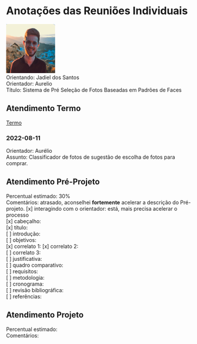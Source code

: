 # Anotações das Reuniões Individuais  

![foto](foto.png "foto")  
Orientando: Jadiel dos Santos  
Orientador: Aurelio  
Título: Sistema de Pré Seleção de Fotos Baseadas em Padrões de Faces  

## Atendimento Termo  

[Termo](Termo.pdf "Termo")  

### 2022-08-11

Orientador: Aurélio  
Assunto: Classificador de fotos de sugestão de escolha de fotos para comprar.  

## Atendimento Pré-Projeto  

Percentual estimado: 30%  
Comentários: atrasado, aconselhei **fortemente** acelerar a descrição do Pré-projeto.
[x] interagindo com o orientador: está, mais precisa acelerar o processo  
[x] cabeçalho:  
[x] título:  
[ ] introdução:  
[ ] objetivos:  
[x] correlato 1:
[x] correlato 2:  
[ ] correlato 3:  
[ ] justificativa:  
[ ] quadro comparativo:  
[ ] requisitos:  
[ ] metodologia:  
[ ] cronograma:  
[ ] revisão bibliográfica:  
[ ] referências:  

## Atendimento Projeto  

Percentual estimado:  
Comentários:  

